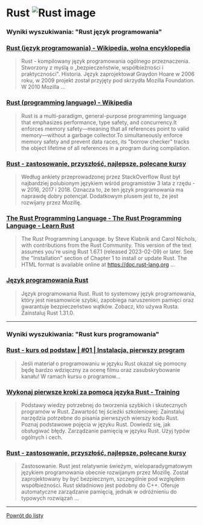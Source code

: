 # Rust ![Rust image](https://www.tiobe.com/wp-content/themes/tiobe/tiobe-index/images/Rust.png)
 
### Wyniki wyszukiwania: "Rust język programowania" 
 
### [Rust (język programowania) - Wikipedia, wolna encyklopedia](https://pl.wikipedia.org/wiki/Rust_(język_programowania)) 
 
 > Rust - kompilowany język programowania ogólnego przeznaczenia. Stworzony z myślą o „bezpieczeństwie, współbieżności i praktyczności". Historia. Język zaprojektował Graydon Hoare w 2006 roku, w 2009 projekt został przyjęty pod skrzydła Mozilla Foundation. W 2010 Mozilla ...
 
 
 
 
### [Rust (programming language) - Wikipedia](https://en.wikipedia.org/wiki/Rust_(programming_language)) 
 
 > Rust is a multi-paradigm, general-purpose programming language that emphasizes performance, type safety, and concurrency.It enforces memory safety—meaning that all references point to valid memory—without a garbage collector.To simultaneously enforce memory safety and prevent data races, its "borrow checker" tracks the object lifetime of all references in a program during compilation.
 
 
 
 
### [Rust - zastosowanie, przyszłość, najlepsze, polecane kursy](https://jaki-jezyk-programowania.pl/technologie/rust/) 
 
 > Według ankiety przeprowadzonej przez StackOverflow Rust był najbardziej polubionym językiem wśród programistów 3 lata z rzędu - w 2016, 2017 i 2018. Oznacza to, że ten język programowania ma naprawdę dobry potencjał. Dodatkowym plusem jest to, że jest rozwijany przez Mozillę.
 
 
 
 
### [The Rust Programming Language - The Rust Programming Language - Learn Rust](https://doc.rust-lang.org/stable/book/) 
 
 > The Rust Programming Language. by Steve Klabnik and Carol Nichols, with contributions from the Rust Community. This version of the text assumes you're using Rust 1.67.1 (released 2023-02-09) or later. See the "Installation" section of Chapter 1 to install or update Rust. The HTML format is available online at https://doc.rust-lang.org ...
 
 
 
 
### [Język programowania Rust](https://prev.rust-lang.org/pl-PL/) 
 
 > Język programowania Rust. Rust to systemowy język programowania, który jest niesamowicie szybki, zapobiega naruszeniom pamięci oraz gwarantuje bezpieczeństwo wątków. Zobacz, kto używa Rusta. Zainstaluj Rust 1.31.0.
 
 
 
 

 
---
 
### Wyniki wyszukiwania: "Rust kurs programowania" 
 
### [Rust - kurs od podstaw | #01 | Instalacja, pierwszy program](https://www.youtube.com/watch?v=Mam6MOZzIE0) 
 
 > Jeśli materiał o programowaniu w języku Rust okazał się pomocny będę bardzo wdzięczny za ocenę filmu oraz zasubskrybowanie kanału! W ramach kursu o programow...
 
 
 
 
### [Wykonaj pierwsze kroki za pomocą języka Rust - Training](https://learn.microsoft.com/pl-pl/training/paths/rust-first-steps/) 
 
 > Podstawy wiedzy potrzebnej do tworzenia szybkich i skutecznych programów w Rust. Zawartość tej ścieżki szkoleniowej: Zainstaluj narzędzia potrzebne do pisania pierwszych wierszy kodu Rust. Poznaj podstawowe pojęcia w języku Rust. Dowiedz się, jak obsługiwać błędy. Zarządzanie pamięcią w języku Rust. Użyj typów ogólnych i cech.
 
 
 
 
### [Rust - zastosowanie, przyszłość, najlepsze, polecane kursy](https://jaki-jezyk-programowania.pl/technologie/rust/) 
 
 > Zastosowanie. Rust jest relatywnie świeżym, wieloparadygmatowym językiem programowania obecnie rozwijanym przez Mozillę. Został zaprojektowany by być bezpiecznym, szczególnie pod względem współbieżności. Rust składniowo jest podobny do C++. Oferuje automatyczne zarządzanie pamięcią, jednak w odróżnieniu do typowych rozwiązań ...
 
 
 
 

 
---
 
 [Powrót do listy](../top20.md)